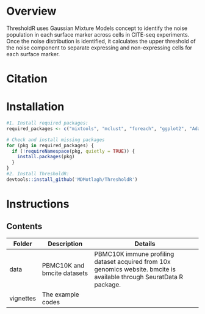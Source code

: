 # Overview
ThresholdR uses Gaussian Mixture Models concept to identify the noise population in each surface marker across cells in CITE-seq experiments. Once the noise distribution is identified, it calculates the upper threshold of the noise component to separate expressing and non-expressing cells for each surface marker. 
# Citation
# Installation
```r
#1. Install required packages:
required_packages <- c("mixtools", "mclust", "foreach", "ggplot2", "AdaptGauss")

# Check and install missing packages
for (pkg in required_packages) {
  if (!requireNamespace(pkg, quietly = TRUE)) {
    install.packages(pkg)
  }
}
#2. Install ThresholdR:
devtools::install_github('MDMotlagh/ThresholdR')
```
# Instructions
## Contents
| Folder | Description | Details |
| --------------- | --------------- | --------------- |
| data   | PBMC10K and bmcite datasets   | PBMC10K immune profiling dataset acquired from 10x genomics website. bmcite is available through SeuratData R package.   |
| vignettes   | The example codes  |    |

